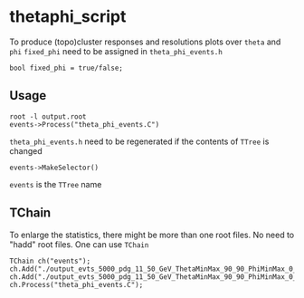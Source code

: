 # thetaphi_script
To produce (topo)cluster responses and resolutions plots over ```theta``` and ```phi```
```fixed_phi``` need to be assigned in ```theta_phi_events.h```
```
bool fixed_phi = true/false;
```

## Usage
```
root -l output.root
events->Process("theta_phi_events.C")
```
```theta_phi_events.h``` need to be regenerated if the contents of ```TTree``` is changed
```
events->MakeSelector()
```
```events``` is the ```TTree``` name

## TChain
To enlarge the statistics, there might be more than one root files.
No need to "hadd" root files. One can use ```TChain```
```
TChain ch("events");
ch.Add("./output_evts_5000_pdg_11_50_GeV_ThetaMinMax_90_90_PhiMinMax_0_6.28318_1.root");
ch.Add("./output_evts_5000_pdg_11_50_GeV_ThetaMinMax_90_90_PhiMinMax_0_6.28318_2.root");
ch.Process("theta_phi_events.C");
```

